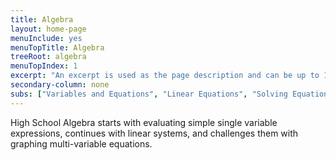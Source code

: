 ```yaml
---
title: Algebra
layout: home-page
menuInclude: yes
menuTopTitle: Algebra
treeRoot: algebra
menuTopIndex: 1
excerpt: "An excerpt is used as the page description and can be up to 160 characters long..."
secondary-column: none
subs: ["Variables and Equations", "Linear Equations", "Solving Equations", "Functions and Graphing", "Polynomials", "Complex Numbers", "Quadratic Equations", "Systems of Equations"]
---
```

High School Algebra starts with evaluating simple single variable expressions, continues with linear systems, and challenges them with graphing multi-variable equations.
